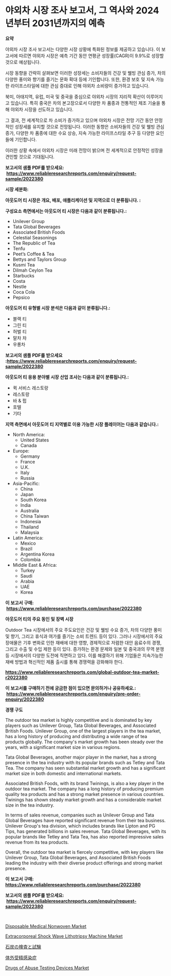 <p><h1>야외차 시장 조사 보고서, 그 역사와 2024년부터 2031년까지의 예측</h1></p><p><strong>요약</strong></p>
<p><p>야외차 시장 조사 보고서는 다양한 시장 상황에 특화된 정보를 제공하고 있습니다. 이 보고서에 따르면 야외차 시장은 예측 기간 동안 연평균 성장률(CAGR)이 9.9%로 성장할 것으로 예상됩니다.</p><p>시장 동향을 간략히 살펴보면 이러한 성장세는 소비자들의 건강 및 웰빙 관심 증가, 차의 다양한 풍미와 향기를 즐기는 문화 확대 등에 기인합니다. 또한, 환경 보호 및 지속 가능한 라이프스타일에 대한 관심 증대로 인해 야외차 소비량이 증가하고 있습니다.</p><p>북미, 아태지역, 유럽, 미국 및 중국을 중심으로 야외차 시장의 지리적 확산이 이루어지고 있습니다. 특히 중국은 차의 본고장으로서 다양한 차 품종과 전통적인 제조 기술을 통해 야외차 시장을 선도하고 있습니다.</p><p> 그 결과, 전 세계적으로 차 소비가 증가하고 있으며 야외차 시장은 전망 기간 동안 안정적인 성장세를 유지할 것으로 전망됩니다. 이러한 동향은 소비자들의 건강 및 웰빙 관심 증가, 다양한 차 품종에 대한 수요 상승, 지속 가능한 라이프스타일 추구 등 다양한 요인들에 기인합니다.</p><p>이러한 상황 속에서 야외차 시장은 미래 전망이 밝으며 전 세계적으로 안정적인 성장을 견인할 것으로 기대됩니다.</p></p>
<p><strong>보고서의 샘플 PDF를 받으세요: &nbsp;<a href="https://www.reliableresearchreports.com/enquiry/request-sample/2022380">https://www.reliableresearchreports.com/enquiry/request-sample/2022380</a></strong></p>
<p><strong>시장 세분화:</strong></p>
<p><strong> 아웃도어 티 시장은 개요, 배포, 애플리케이션 및 지역으로 더 분류됩니다. :</strong></p>
<p><strong>구성요소 측면에서는 아웃도어 티 시장은 다음과 같이 분류됩니다.:</strong></p>
<p><ul><li>Unilever Group</li><li>Tata Global Beverages</li><li>Associated British Foods</li><li>Celestial Seasonings</li><li>The Republic of Tea</li><li>Tenfu</li><li>Peet’s Coffee & Tea</li><li>Bettys and Taylors Group</li><li>Kusmi Tea</li><li>Dilmah Ceylon Tea</li><li>Starbucks</li><li>Costa</li><li>Nestle</li><li>Coca Cola</li><li>Pepsico</li></ul></p>
<p><strong> 아웃도어 티 유형별 시장 분석은 다음과 같이 분류됩니다.:</strong></p>
<p><ul><li>블랙 티</li><li>그린 티</li><li>허벌 티</li><li>말차 차</li><li>우롱차</li></ul></p>
<p><strong>보고서의 샘플 PDF를 받으세요 :<a href="https://www.reliableresearchreports.com/enquiry/request-sample/2022380">https://www.reliableresearchreports.com/enquiry/request-sample/2022380</a></strong></p>
<p><strong> 아웃도어 티 응용 분야별 시장 산업 조사는 다음과 같이 분류됩니다.:</strong></p>
<p><ul><li>퀵 서비스 레스토랑</li><li>레스토랑</li><li>바 & 펍</li><li>호텔</li><li>기타</li></ul></p>
<p><strong>지역 측면에서 아웃도어 티 지역별로 이용 가능한 시장 플레이어는 다음과 같습니다.:</strong></p>
<p><ul>
    <li>
        North America:
        <ul>
            <li>United States</li>
            <li>Canada</li>
        </ul>
    </li>
    <li>
        Europe:
        <ul>
            <li>Germany</li>
            <li>France</li>
            <li>U.K.</li>
            <li>Italy</li>
            <li>Russia</li>
        </ul>
    </li>
    <li>
        Asia-Pacific:
        <ul>
            <li>China</li>
            <li>Japan</li>
            <li>South Korea</li>
            <li>India</li>
            <li>Australia</li>
            <li>China Taiwan</li>
            <li>Indonesia</li>
            <li>Thailand</li>
            <li>Malaysia</li>
        </ul>
    </li>
    <li>
        Latin America:
        <ul>
            <li>Mexico</li>
            <li>Brazil</li>
            <li>Argentina Korea</li>
            <li>Colombia</li>
        </ul>
    </li>
    <li>
        Middle East & Africa:
        <ul>
            <li>Turkey</li>
            <li>Saudi</li>
            <li>Arabia</li>
            <li>UAE</li>
            <li>Korea</li>
        </ul>
    </li>
    </ul></p>
<p><strong>이 보고서 구매: &nbsp;<a href="https://www.reliableresearchreports.com/purchase/2022380">https://www.reliableresearchreports.com/purchase/2022380</a></strong></p>
<p><strong>아웃도어 티의 주요 동인 및 장벽 시장</strong></p>
<p><p>Outdoor Tea 시장에서의 주요 주도요인은 건강 및 웰빙 수요 증가, 차의 다양한 풍미 및 향기, 그리고 휴식과 여가를 즐기는 소비 트렌드 등이 있다. 그러나 시장에서의 주요 장애물은 기후 변화로 인한 재배에 대한 영향, 경제적으로 저렴한 대안 음료수의 경쟁, 그리고 수출 및 수입 제한 등이 있다. 증가하는 환경 문제와 일본 및 중국과의 무역 분쟁 등 시장에서의 다양한 도전에 직면하고 있다. 이를 해결하기 위해 기업들은 지속가능한 재배 방법과 혁신적인 제품 출시를 통해 경쟁력을 강화해야 한다.</p></p>
<p><strong><a href="https://www.reliableresearchreports.com/global-outdoor-tea-market-r2022380">https://www.reliableresearchreports.com/global-outdoor-tea-market-r2022380</a></strong></p>
<p><strong>이 보고서를 구매하기 전에 궁금한 점이 있으면 문의하거나 공유하세요.: &nbsp;<a href="https://www.reliableresearchreports.com/enquiry/pre-order-enquiry/2022380">https://www.reliableresearchreports.com/enquiry/pre-order-enquiry/2022380</a></strong></p>
<p><strong>경쟁 구도</strong></p>
<p><p>The outdoor tea market is highly competitive and is dominated by key players such as Unilever Group, Tata Global Beverages, and Associated British Foods. Unilever Group, one of the largest players in the tea market, has a long history of producing and distributing a wide range of tea products globally. The company's market growth has been steady over the years, with a significant market size in various regions.</p><p>Tata Global Beverages, another major player in the market, has a strong presence in the tea industry with its popular brands such as Tetley and Tata Tea. The company has seen substantial market growth and has a significant market size in both domestic and international markets.</p><p>Associated British Foods, with its brand Twinings, is also a key player in the outdoor tea market. The company has a long history of producing premium quality tea products and has a strong market presence in various countries. Twinings has shown steady market growth and has a considerable market size in the tea industry.</p><p>In terms of sales revenue, companies such as Unilever Group and Tata Global Beverages have reported significant revenue from their tea business. Unilever Group's tea division, which includes brands like Lipton and PG Tips, has generated billions in sales revenue. Tata Global Beverages, with its popular brands like Tetley and Tata Tea, has also reported impressive sales revenue from its tea products.</p><p>Overall, the outdoor tea market is fiercely competitive, with key players like Unilever Group, Tata Global Beverages, and Associated British Foods leading the industry with their diverse product offerings and strong market presence.</p></p>
<p><strong>이 보고서 구매: &nbsp; <a href="https://www.reliableresearchreports.com/purchase/2022380">https://www.reliableresearchreports.com/purchase/2022380</a></strong></p>
<p><strong>보고서의 샘플 PDF를 받으세요: &nbsp;<a href="https://www.reliableresearchreports.com/enquiry/request-sample/2022380">https://www.reliableresearchreports.com/enquiry/request-sample/2022380</a></strong><strong></strong></p>
<p>&nbsp;</p>
<p><p><a href="https://github.com/markusgodoy/Market-Research-Report-List-3/blob/main/disposable-medical-nonwoven-market.md">Disposable Medical Nonwoven Market</a></p><p><a href="https://www.linkedin.com/pulse/extracorporeal-shock-wave-lithotripsy-machine-market-comprehensive-vwclf?trackingId=n116vtVQI0bV73vM03EACg%3D%3D">Extracorporeal Shock Wave Lithotripsy Machine Market</a></p><p><a href="https://github.com/mohamedbakry57/Market-Research-Report-List-4/blob/main/889552284057.md">石炭の検査と試験</a></p><p><a href="https://github.com/zjkmgcs938405/Market-Research-Report-List-2/blob/main/402247184058.md">体外受精感染症</a></p><p><a href="https://github.com/arionmp/Market-Research-Report-List-3/blob/main/drugs-of-abuse-testing-devices-market.md">Drugs of Abuse Testing Devices Market</a></p></p>